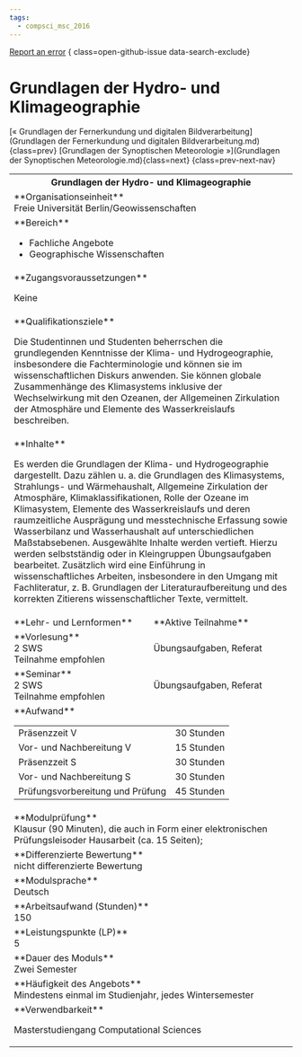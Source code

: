 ```yaml
---
tags:
  - compsci_msc_2016
---
```

[Report an error](https://github.com/SGSSGene/FUB-SUP/issues/new?title=Error%20in%20%22Grundlagen%20der%20Hydro-%20und%20Klimageographie%22&body=There%20seems%20to%20be%20an%20error%20in%20module%20%22Grundlagen%20der%20Hydro-%20und%20Klimageographie%22%2E%0A%0A%3CDescribe%20here%20a%20slightly%20more%20detailed%20description%20of%20what%20is%20wrong%3E&labels=bug)
{ class=open-github-issue data-search-exclude}

# Grundlagen der Hydro- und Klimageographie

[« Grundlagen der Fernerkundung und digitalen Bildverarbeitung](Grundlagen der Fernerkundung und digitalen Bildverarbeitung.md){class=prev}
[Grundlagen der Synoptischen Meteorologie »](Grundlagen der Synoptischen Meteorologie.md){class=next}
{class=prev-next-nav}

<table markdown id="moduledesc">
<tr markdown class="moduledesc_head"><th colspan="2">Grundlagen der Hydro- und Klimageographie </th></tr>
<tr markdown><td colspan="2">**Organisationseinheit**   <br>Freie Universität Berlin/Geowissenschaften</td></tr>

<tr markdown><td colspan="2">**Bereich**<br>


- Fachliche Angebote
- Geographische Wissenschaften

</td></tr>

<tr markdown><td colspan="2">**Zugangsvoraussetzungen** <br>

Keine


</td></tr>
<tr markdown><td colspan="2">**Qualifikationsziele**    <br>

Die Studentinnen und Studenten beherrschen die grundlegenden Kenntnisse der
Klima- und Hydrogeographie, insbesondere die Fachterminologie und können sie
im wissenschaftlichen Diskurs anwenden. Sie können globale Zusammenhänge des
Klimasystems inklusive der Wechselwirkung mit den Ozeanen, der Allgemeinen
Zirkulation der Atmosphäre und Elemente des Wasserkreislaufs beschreiben.


</td></tr>
<tr markdown><td colspan="2">**Inhalte**                <br>

Es werden die Grundlagen der Klima- und Hydrogeographie dargestellt. Dazu
zählen u. a. die Grundlagen des Klimasystems, Strahlungs- und Wärmehaushalt,
Allgemeine Zirkulation der Atmosphäre, Klimaklassifikationen, Rolle der
Ozeane im Klimasystem, Elemente des Wasserkreislaufs und deren raumzeitliche
Ausprägung und messtechnische Erfassung sowie Wasserbilanz und
Wasserhaushalt auf unterschiedlichen Maßstabsebenen. Ausgewählte Inhalte
werden vertieft. Hierzu werden selbstständig oder in Kleingruppen
Übungsaufgaben bearbeitet. Zusätzlich wird eine Einführung in
wissenschaftliches Arbeiten, insbesondere in den Umgang mit Fachliteratur,
z. B. Grundlagen der Literaturaufbereitung und des korrekten Zitierens
wissenschaftlicher Texte, vermittelt.


</td></tr>

<tr markdown><td>**Lehr- und Lernformen**</td><td>**Aktive Teilnahme**</td></tr>
<tr markdown><td> **Vorlesung** <br>2 SWS <br> Teilnahme empfohlen</td><td>

Übungsaufgaben, Referat
</td></tr>
<tr markdown><td> **Seminar** <br>2 SWS <br> Teilnahme empfohlen</td><td>

Übungsaufgaben, Referat
</td></tr>
<tr markdown><td colspan="2">**Aufwand**                <br>
<table class="aufwand_table">
<tr><td>Präsenzzeit V</td><td>30 Stunden</td></tr>
<tr><td>Vor- und Nachbereitung V</td><td>15 Stunden</td></tr>
<tr><td>Präsenzzeit S</td><td>30 Stunden</td></tr>
<tr><td>Vor- und Nachbereitung S</td><td>30 Stunden</td></tr>
<tr><td>Prüfungsvorbereitung und Prüfung</td><td>45 Stunden</td></tr>
</table>

</td></tr>
<tr markdown><td colspan="2">**Modulprüfung**             <br>Klausur (90 Minuten), die auch in Form einer elektronischen Prüfungsleisoder
Hausarbeit (ca. 15 Seiten);


</td></tr>
<tr markdown><td colspan="2">**Differenzierte Bewertung** <br>nicht differenzierte Bewertung

</td></tr>
<tr markdown><td colspan="2">**Modulsprache**             <br>Deutsch</td></tr>
<tr markdown><td colspan="2">**Arbeitsaufwand (Stunden)** <br>150</td></tr>
<tr markdown><td colspan="2">**Leistungspunkte (LP)**     <br>5</td></tr>
<tr markdown><td colspan="2">**Dauer des Moduls**         <br>Zwei Semester</td></tr>
<tr markdown><td colspan="2">**Häufigkeit des Angebots**  <br>Mindestens einmal im Studienjahr, jedes Wintersemester</td></tr>
<tr markdown><td colspan="2">**Verwendbarkeit**           <br>

Masterstudiengang Computational Sciences


</td></tr>

</table>
